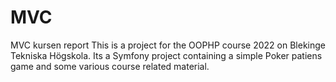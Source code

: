# MVC
MVC kursen report
This is a project for the OOPHP course 2022 on Blekinge Tekniska Högskola.
Its a Symfony project containing a simple Poker patiens game and some various course related material.

